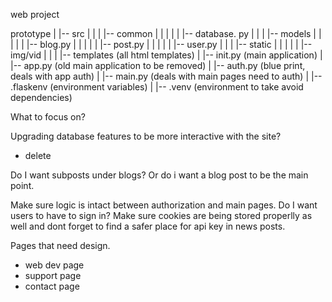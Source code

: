 web project

prototype
| 
|-- src
|   |
|   |-- common
|   |      |
|   |      |-- database. py
|   |
|   |-- models
|   |     |
|   |     |-- blog.py
|   |     |
|   |     |-- post.py
|   |     |
|   |     |-- user.py
|   |
|   |-- static
|   |     |
|   |     |-- img/vid
|   |
|   |-- templates (all html templates)
|
|-- init.py (main application)
|
|-- app.py (old main application to be removed)
|
|-- auth.py (blue print, deals with app auth)
|
|-- main.py (deals with main pages need to auth)
|
|-- .flaskenv (environment variables)
|
|-- .venv (environment to take avoid dependencies)


What to focus on?

Upgrading database features to be more interactive with the site?
- delete

Do I want subposts under blogs? Or do i want a blog
post to be the main point.

Make sure logic is intact between authorization and main pages. Do I want users to have to sign in? Make sure cookies are being stored properlly as well and dont forget to find a safer place for api key in news posts.

Pages that need design.
- web dev page
- support page
- contact page